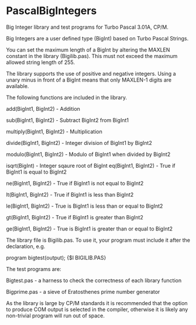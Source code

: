 # PascalBigIntegers
Big Integer library and test programs for Turbo Pascal 3.01A, CP/M.

Big Integers are a user defined type (BigInt) based on Turbo Pascal Strings.

You can set the maximum length of a BigInt by altering the MAXLEN
constant in the library (Bigilib.pas). This must not exceed the maximum
allowed string length of 255.

The library supports the use of positive and negative integers. Using a
unary minus in front of a BigInt means that only MAXLEN-1 digits are available.

The following functions are included in the library.

add(BigInt1, BigInt2) - Addition

sub(BigInt1, BigInt2) - Subtract BigInt2 from BigInt1

multiply(BigInt1, BigInt2) - Multiplication

divide(BigInt1, BigInt2) - Integer division of BigInt1 by BigInt2

modulo(BigInt1, BigInt2) - Modulo of BigInt1 when divided by BigInt2

isqrt(BigInt) - Integer sqaure root of BigInt
eq(BigInt1, BigInt2) - True if BigInt1 is equal to BigInt2

ne(BigInt1, BigInt2) - True if BigInt1 is not equal to BigInt2

lt(BigInt1, BigInt2) - True if BigInt1 is less than BigInt2

le(BigInt1, BigInt2) - True is BigInt1 is less than or equal to BigInt2

gt(BigInt1, BigInt2) - True if BigInt1 is greater than BigInt2

ge(BigInt1, BigInt2) - True is BigInt1 is greater than or equal to BigInt2

The library file is Bigilib.pas. 
To use it, your program must include it after the declaration, e.g.

program bigtest(output);
{$I BIGILIB.PAS}

The test programs are:

Bigtest.pas - a harness to check the correctness of each library function

Bigprime.pas - a sieve of Eratosthenes prime number generator

As the library is large by CP/M standards it is recommended that the option to produce COM
output is selected in the compiler, otherwise it is likely any non-trivial program will 
run out of space.
